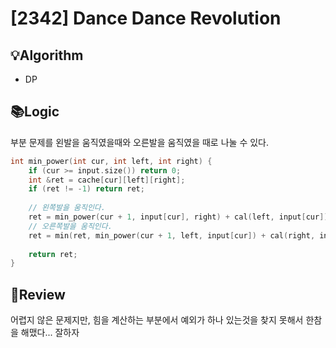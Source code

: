 # [2342] Dance Dance Revolution
## 💡Algorithm
- DP
## 📚Logic
부분 문제를 왼발을 움직였을때와 오른발을 움직였을 때로 나눌 수 있다.
```c++
int min_power(int cur, int left, int right) {
    if (cur >= input.size()) return 0;
    int &ret = cache[cur][left][right];
    if (ret != -1) return ret;
    
    // 왼쪽발을 움직인다.
    ret = min_power(cur + 1, input[cur], right) + cal(left, input[cur]);
    // 오른쪽발을 움직인다.
    ret = min(ret, min_power(cur + 1, left, input[cur]) + cal(right, input[cur]));
    
    return ret;
}
```
## 📝Review
어렵지 않은 문제지만, 힘을 계산하는 부분에서 예외가 하나 있는것을 찾지 못해서 한참을 해맸다... 잘하자
